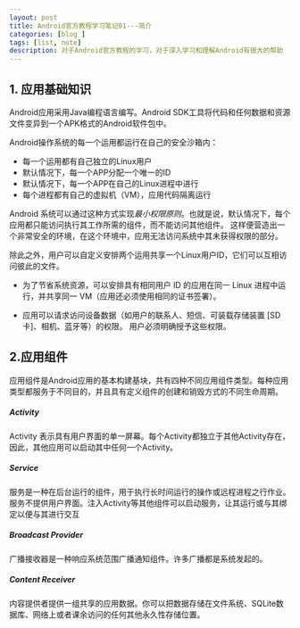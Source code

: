 ```yaml
---
layout: post
title: Android官方教程学习笔记01---简介
categories: [blog ]
tags: [list, note]
description: 对于Android官方教程的学习，对于深入学习和理解Android有很大的帮助
---
```


## 1. 应用基础知识

Android应用采用Java编程语言编写。Android SDK工具将代码和任何数据和资源文件变异到一个APK格式的Android软件包中。

Android操作系统的每一个运用都运行在自己的安全沙箱内：

* 每一个运用都有自己独立的Linux用户
* 默认情况下，每一个APP分配一个唯一的ID
* 默认情况下，每一个APP在自己的Linux进程中进行
* 每个进程都有自己的虚拟机（VM），应用代码隔离运行

Android 系统可以通过这种方式实现*最小权限原则*。也就是说，默认情况下，每个应用都只能访问执行其工作所需的组件，而不能访问其他组件。 这样便营造出一个非常安全的环境，在这个环境中，应用无法访问系统中其未获得权限的部分。

除此之外，用户可以自定义安排两个运用共享一个Linux用户ID，它们可以互相访问彼此的文件。

* 为了节省系统资源，可以安排具有相同用户 ID 的应用在同一 Linux 进程中运行，并共享同一 VM（应用还必须使用相同的证书签署）。


* 应用可以请求访问设备数据（如用户的联系人、短信、可装载存储装置 [SD 卡]、相机、蓝牙等）的权限。 用户必须明确授予这些权限。

## 2.应用组件

  应用组件是Android应用的基本构建基块，共有四种不同应用组件类型。每种应用类型都服务于不同目的，并且具有定义组件的创建和销毁方式的不同生命周期。

#####  Activity

Activity 表示具有用户界面的单一屏幕。每个Activity都独立于其他Activity存在，因此，其他应用可以启动其中任何一个Activity。

##### Service

服务是一种在后台运行的组件，用于执行长时间运行的操作或远程进程之行作业。服务不提供用户界面。注入Activity等其他组件可以启动服务，让其运行或与其绑定以便与其进行交互

##### Broadcast Provider

广播接收器是一种响应系统范围广播通知组件。许多广播都是系统发起的。

##### Content Receiver

内容提供者提供一组共享的应用数据。你可以把数据存储在文件系统、SQLite数据库、网络上或者课余访问的任何其他永久性存储位置。





